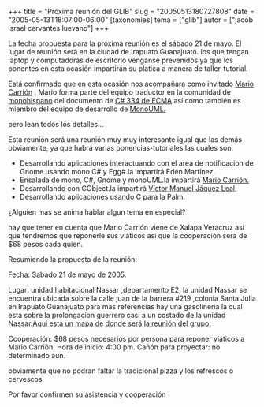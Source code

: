 +++
title = "Próxima reunión del GLIB"
slug = "20050513180727808"
date = "2005-05-13T18:07:00-06:00"
[taxonomies]
tema = ["glib"]
autor = ["jacob israel cervantes luevano"]
+++

La fecha propuesta para la próxima reunión es el sábado 21 de mayo. El
lugar de reunión será en la ciudad de Irapuato Guanajuato.
los que tengan laptop y computadoras de escritorio vénganse prevenidos
ya que los ponentes en esta ocasión impartirán su platica a manera de
taller-tutorial.

Está confirmado que en esta ocasión nos acompañara como invitado [Mario
Carrión](http://marioc.blogspot.com/) , Mario forma parte del equipo
traductor en la comunidad de [monohispano](http://www.monohispano.org/)
del documento de [C# 334 de
ECMA](http://www.ecma-international.org/publications/standards/Ecma-334.htm)
así como también es miembro del equipo de desarrollo de
[MonoUML.](http://www.monouml.org/)

pero lean todos los detalles...

<!-- more -->
Esta reunión será una reunión muy muy interesante igual que las demás
obviamente, ya que habrá varias ponencias-tutoriales las cuales son:

- Desarrollando aplicaciones interactuando con el area de notificacion
    de Gnome usando mono C# y Egg#.la impartirá Edén Martínez.
- Ensalada de mono, C#, Gnome y monoUML.la impartirá [Mario
    Carrión.](http://marioc.blogspot.com/)
- Desarrollando con GObject.la impartirá [Víctor Manuel Jáquez
    Leal.](http://www.ceyusa.com)
- Desarrollando aplicaciones usando C para la Palm.

¿Alguien mas se anima hablar algun tema en especial?

hay que tener en cuenta que Mario Carrión viene de Xalapa Veracruz así
que tendremos que reponerle sus viáticos asi que la cooperación sera de
$68 pesos cada quien.

Resumiendo la propuesta de la reunión:

Fecha: Sabado 21 de mayo de 2005.

Lugar: unidad habitacional Nassar ,departamento E2, la unidad Nassar se
encuentra ubicada sobre la calle juan de la barrera #219 ,colonia Santa
Julia en Irapuato,Guanajuato para mas referencias hay una gasolineria la
cual esta sobre la prolongacion guerrero casi a un costado de la unidad
Nassar.[Aqui esta un mapa de donde será la reunión del
grupo.](http://monoeduc.org/jacob/imgs/mapaglib.jpg)

Cooperación: $68 pesos necesarios por persona para reponer viáticos a
Mario Carrión.
Hora de inicio: 4:00 pm.
Cañón para proyectar: no determinado aun.

obviamente que no podran faltar la tradicional pizza y los refrescos o
cervescos.

Por favor confirmen su asistencia y cooperación
